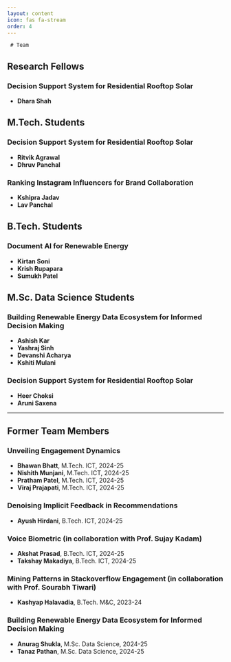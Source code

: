 ```yaml
---
layout: content
icon: fas fa-stream
order: 4
---
```


	 # Team

## Research Fellows
### Decision Support System for Residential Rooftop Solar
- **Dhara Shah**

## M.Tech. Students
### Decision Support System for Residential Rooftop Solar
- **Ritvik Agrawal**
- **Dhruv Panchal**

### Ranking Instagram Influencers for Brand Collaboration
- **Kshipra Jadav**
- **Lav Panchal**

## B.Tech. Students
### Document AI for Renewable Energy
- **Kirtan Soni**
- **Krish Rupapara**
- **Sumukh Patel**

## M.Sc. Data Science Students
### Building Renewable Energy Data Ecosystem for Informed Decision Making
- **Ashish Kar**
- **Yashraj Sinh**
- **Devanshi Acharya**
- **Kshiti Mulani**

### Decision Support System for Residential Rooftop Solar
- **Heer Choksi**
- **Aruni Saxena**

---

## Former Team Members

### Unveiling Engagement Dynamics
- **Bhawan Bhatt**, M.Tech. ICT, 2024-25
- **Nishith Munjani**, M.Tech. ICT, 2024-25
- **Pratham Patel**, M.Tech. ICT, 2024-25
- **Viraj Prajapati**, M.Tech. ICT, 2024-25

### Denoising Implicit Feedback in Recommendations
- **Ayush Hirdani**, B.Tech. ICT, 2024-25

### Voice Biometric (in collaboration with Prof. Sujay Kadam)
- **Akshat Prasad**, B.Tech. ICT, 2024-25
- **Takshay Makadiya**, B.Tech. ICT, 2024-25

### Mining Patterns in Stackoverflow Engagement (in collaboration with Prof. Sourabh Tiwari)
- **Kashyap Halavadia**, B.Tech. M&C, 2023-24

### Building Renewable Energy Data Ecosystem for Informed Decision Making
- **Anurag Shukla**, M.Sc. Data Science, 2024-25
- **Tanaz Pathan**, M.Sc. Data Science, 2024-25
